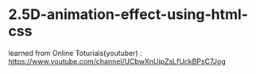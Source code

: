 # 2.5D-animation-effect-using-html-css
learned from Online Toturials(youtuber) : https://www.youtube.com/channel/UCbwXnUipZsLfUckBPsC7Jog
